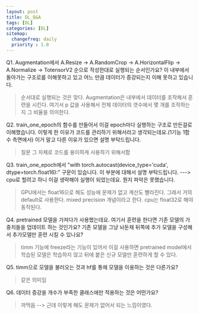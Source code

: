 ```yaml
---
layout: post
title: DL_Q&A   
tags: [DL]
categories: [DL]
sitemap:
  changefreq: daily
  priority : 1.0
---
```


Q1. Augmentation에서 A.Resize -> A.RandomCrop -> A.HorizontalFlip -> A.Normalize -> TotensorV2 순으로 작성한대로 실행되는 순서인가요? 이 내부에서 돌아가는 구조로를 이해못하고 있고 어느 만큼 데이터가 증강되는지 이해 못하고 있습니다.

> 순서대로 실행되는 것은 맞다. Augmentation은 내부에서 데이터를 조작해서 훈련을 시킨다. 여기서 p 값을 사용해서 전체 데이터의 갯수에서 몇 개를 조작하는지 그 비율을 의미한다. 

Q2. train_one_epoch의 함수를 만들어서 이걸 epoch마다 실행하는 구조로 만든걸로 이해했습니다.  이렇게 한 이유가 코드를 관리하기 위해서라고 생각되는데요.(1기능 1함수 측면에서)
이거 말고 다른 이유가 있으면 설명 부탁드립니다.
> 질문 그 자체로 코드를 용이하게 사용하기 위해서함


Q3. train_one_epoch에서 "with torch.autocast(device_type='cuda', dtype=torch.float16):" 구문이 있습니다. 이 부분에 대해서 설명 부탁드립니다. ---> cpu로 할려고 하니 이걸 생략해야 실행이 되었는데요. 뭔지 파악은 못했습니다.
> GPU에서는 float16으로 해도 성능에 문제가 없고 계산도 빨라진다. 그래서 거의 default로 사용한다.
> mixed precision 개념이라고 한다. cpu는 float32로 해야 동작된다.

Q4. pretrained 모델을 가져다가 사용했는데요. 여기서 훈련을 한다면 기존 모델의 가중치들을 업데이트 하는 것인가요? 기존 모델을 그냥 놔둔채 뒤쪽에 추가 모델을 구성해서 추가모델만 훈련 시킬 수 있나요?
> timm 기능에 freeze라는 기능이 있어서 이걸 사용하면 pretrained model에서 학습된 모델은 학습하지 않고 뒤에 붙은 신규 모델만 훈련하게 할 수 있다.

Q5. timm으로 모델을 불러오는 것과 hf를 통헤 모델을 이용하는 것은 다른가요?
> 같은 의미임

Q6. 데이터 증강을 개수가 부족한 클래스에만 적용하는 것은 어떤가요?
> 까먹음 --> 근데 이렇게 해도 문제가 없어서 되는 느낌이였다.
